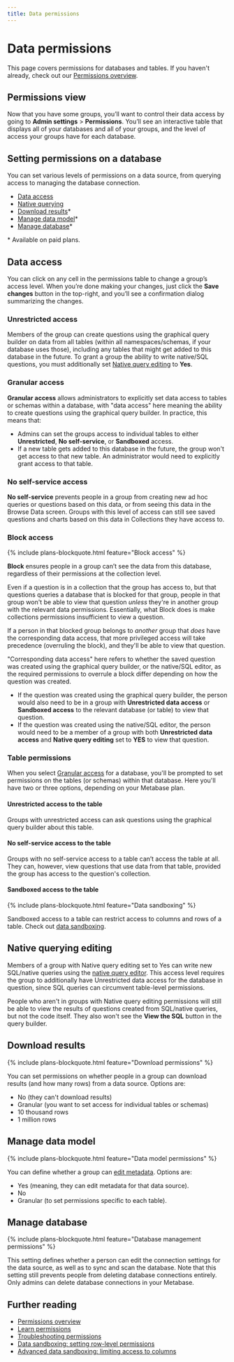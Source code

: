 ```yaml
---
title: Data permissions
---
```


# Data permissions

This page covers permissions for databases and tables. If you haven't already, check out our [Permissions overview][permissions-overview].

## Permissions view

Now that you have some groups, you’ll want to control their data access by going to **Admin settings** > **Permissions**. You’ll see an interactive table that displays all of your databases and all of your groups, and the level of access your groups have for each database.

## Setting permissions on a database

You can set various levels of permissions on a data source, from querying access to managing the database connection.

- [Data access](#data-access)
- [Native querying](#native-querying)
- [Download results](#download-results)\*
- [Manage data model](#manage-data-model)\*
- [Manage database](#manage-database)\*

\* Available on paid plans.

## Data access

You can click on any cell in the permissions table to change a group’s access level. When you’re done making your changes, just click the **Save changes** button in the top-right, and you’ll see a confirmation dialog summarizing the changes. 

### Unrestricted access

Members of the group can create questions using the graphical query builder on data from all tables (within all namespaces/schemas, if your database uses those), including any tables that might get added to this database in the future. To grant a group the ability to write native/SQL questions, you must additionally set [Native query editing](#native-query-editing) to **Yes**.

### Granular access

**Granular access** allows administrators to explicitly set data access to tables or schemas within a database, with "data access" here meaning the ability to create questions using the graphical query builder. In practice, this means that:

- Admins can set the groups access to individual tables to either **Unrestricted**, **No self-service**, or **Sandboxed** access.
- If a new table gets added to this database in the future, the group won't get access to that new table. An administrator would need to explicitly grant access to that table.

### No self-service access

**No self-service** prevents people in a group from creating new ad hoc queries or questions based on this data, or from seeing this data in the Browse Data screen. Groups with this level of access can still see saved questions and charts based on this data in Collections they have access to.

### Block access

{% include plans-blockquote.html feature="Block access" %}

**Block** ensures people in a group can’t see the data from this database, regardless of their permissions at the collection level. 

Even if a question is in a collection that the group has access to, but that questions queries a database that is blocked for that group, people in that group won't be able to view that question _unless_ they're in another group with the relevant data permissions. Essentially, what Block does is make collections permissions insufficient to view a question.

If a person in that blocked group belongs to _another_ group that _does_ have the corresponding data access, that more privileged access will take precedence (overruling the block), and they'll be able to view that question. 

"Corresponding data access" here refers to whether the saved question was created using the graphical query builder, or the native/SQL editor, as the required permissions to overrule a block differ depending on how the question was created.

- If the question was created using the graphical query builder, the person would also need to be in a group with **Unrestricted data access** or **Sandboxed access** to the relevant database (or table) to view that question.
- If the question was created using the native/SQL editor, the person would need to be a member of a group with both **Unrestricted data access** and **Native query editing** set to **YES** to view that question.

### Table permissions

When you select [Granular access](#granular-access) for a database, you'll be prompted to set permissions on the tables (or schemas) within that database. Here you'll have two or three options, depending on your Metabase plan.

#### Unrestricted access to the table

Groups with unrestricted access can ask questions using the graphical query builder about this table.

#### No self-service access to the table

Groups with no self-service access to a table can’t access the table at all. They can, however, view questions that use data from that table, provided the group has access to the question's collection.

#### Sandboxed access to the table

{% include plans-blockquote.html feature="Data sandboxing" %}

Sandboxed access to a table can restrict access to columns and rows of a table. Check out [data sandboxing][data-sandboxing].

## Native querying editing

Members of a group with Native query editing set to Yes can write new SQL/native queries using the [native query editor](https://www.metabase.com/docs/latest/users-guide/writing-sql.html). This access level requires the group to additionally have Unrestricted data access for the database in question, since SQL queries can circumvent table-level permissions.

People who aren't in groups with Native query editing permissions will still be able to view the results of questions created from SQL/native queries, but not the code itself. They also won't see the **View the SQL** button in the query builder.

## Download results

{% include plans-blockquote.html feature="Download permissions" %}

You can set permissions on whether people in a group can download results (and how many rows) from a data source. Options are:

- No (they can't download results)
- Granular (you want to set access for individual tables or schemas)
- 10 thousand rows
- 1 million rows

## Manage data model

{% include plans-blockquote.html feature="Data model permissions" %}

You can define whether a group can [edit metadata](03-metadata-editing.md). Options are:

- Yes (meaning, they can edit metadata for that data source).
- No 
- Granular (to set permissions specific to each table).

## Manage database

{% include plans-blockquote.html feature="Database management permissions" %}

This setting defines whether a person can edit the connection settings for the data source, as well as to sync and scan the database. Note that this setting still prevents people from deleting database connections entirely. Only admins can delete database connections in your Metabase.

## Further reading

- [Permissions overview](05-setting-permissions.md)
- [Learn permissions](/learn/permissions)
- [Troubleshooting permissions](../troubleshooting-guide/permissions.md)
- [Data sandboxing: setting row-level permissions][sandbox-rows]
- [Advanced data sandboxing: limiting access to columns][sandbox-columns]

[collections]: 06-collections.md
[dashboard-subscriptions]: ../users-guide/dashboard-subscriptions.md
[data-sandboxing]: ../enterprise-guide/data-sandboxes.md
[permissions-overview]: 05-setting-permissions.md
[sandbox-columns]: /learn/permissions/data-sandboxing-column-permissions.html
[sandbox-rows]: /learn/permissions/data-sandboxing-row-permissions.html
[sql-snippet-folders]: ../enterprise-guide/sql-snippets.md
